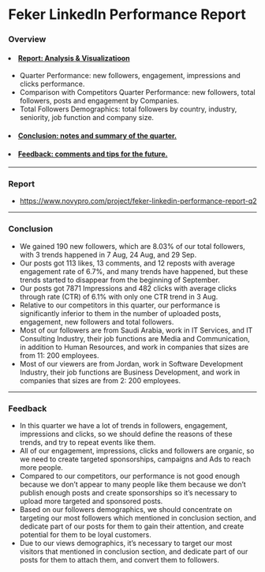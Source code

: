 # Feker LinkedIn Performance Report

### Overview
#### <li><a href="#Report">Report: Analysis & Visualizatioon</a></li>
- Quarter Performance: new followers, engagement, impressions and clicks performance.
- Comparison with Competitors Quarter Performance: new followers, total followers, posts and engagement by Companies.
- Total Followers Demographics: total followers by country, industry, seniority, job function and company size.
####  <li><a href="#Conclusion">Conclusion: notes and summary of the quarter.</a></li>
####  <li><a href="#Feedback">Feedback: comments and tips for the future.</a></li>
------------------------------------------------------------------------------------------------------------------------------------
<a id='Report'></a>
### Report
- https://www.novypro.com/project/feker-linkedin-performance-report-q2
------------------------------------------------------------------------------------------------------------------------------------
<a id='Conclusion'></a>
### Conclusion
- We gained 190 new followers, which are 8.03% of our total followers, with 3 trends happened in 7 Aug, 24 Aug, and 29 Sep.
- Our posts got 113 likes, 13 comments, and 12 reposts with average engagement rate of 6.7%, and many trends have happened, but these trends started to disappear from the beginning of September.
- Our posts got 7871 Impressions and 482 clicks with average clicks through rate (CTR) of 6.1% with only one CTR trend in 3 Aug.
- Relative to our competitors in this quarter, our performance is significantly inferior to them in the number of uploaded posts, engagement, new followers and total followers.
- Most of our followers are from Saudi Arabia, work in IT Services, and IT Consulting Industry, their job functions are Media and Communication, in addition to Human Resources, and work in companies that sizes are from 11: 200 employees. 
- Most of our viewers are from Jordan, work in Software Development Industry, their job functions are Business Development, and work in companies that sizes are from 2: 200 employees.
------------------------------------------------------------------------------------------------------------------------------------
<a id='Feedback'></a>
### Feedback
- In this quarter we have a lot of trends in followers, engagement, impressions and clicks, so we should define the reasons of these trends, and try to repeat events like them.
- All of our engagement, impressions, clicks and followers are organic, so we need to create targeted sponsorships, campaigns and Ads to reach more people.
- Compared to our competitors, our performance is not good enough because we don’t appear to many people like them because we don’t publish enough posts and create sponsorships so it’s necessary to upload more targeted and sponsored posts.
- Based on our followers demographics, we should concentrate on targeting our most followers which mentioned in conclusion section, and dedicate part of our posts for them to gain their attention, and create potential for them to be loyal customers.
- Due to our views demographics, it’s necessary to target our most visitors that mentioned in conclusion section, and dedicate part of our posts for them to attach them, and convert them to followers.
